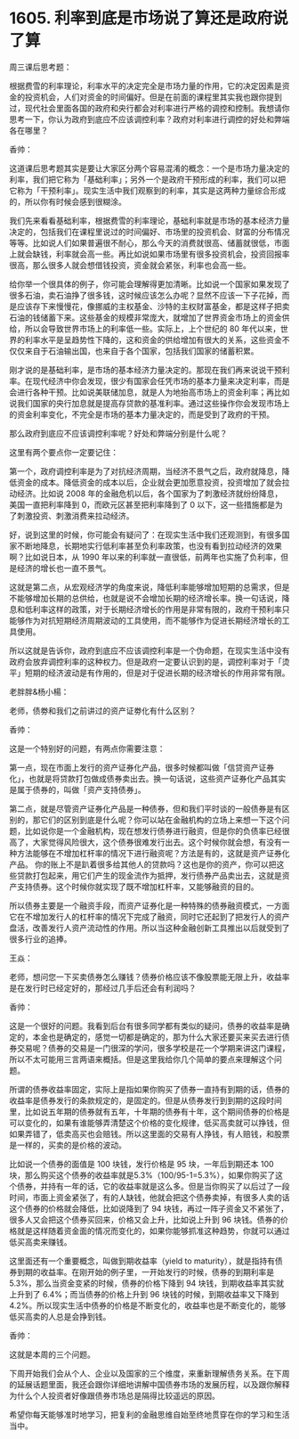 # 1605. 利率到底是市场说了算还是政府说了算
周三课后思考题：

根据费雪的利率理论，利率水平的决定完全是市场力量的作用，它的决定因素是资金的投资机会，人们对资金的时间偏好。但是在前面的课程里其实我也跟你提到过，现代社会里面各国的政府和央行都会对利率进行严格的调控和控制。我想请你思考一下，你认为政府到底应不应该调控利率？政府对利率进行调控的好处和弊端各在哪里？

香帅：

这道课后思考题其实是要让大家区分两个容易混淆的概念：一个是市场力量决定的利率，我们把它称为「基础利率」；另外一个是政府干预形成的利率，我们可以把它称为「干预利率」。现实生活中我们观察到的利率，其实是这两种力量综合形成的，所以你有时候会感到很糊涂。

我们先来看看基础利率，根据费雪的利率理论，基础利率就是市场的基本经济力量决定的，包括我们在课程里说过的时间偏好、市场里的投资机会、财富的分布情况等等。比如说人们如果普遍很不耐心，那么今天的消费就很高、储蓄就很低，市面上就会缺钱，利率就会高一些。再比如说如果市场里有很多投资机会，投资回报率很高，那么很多人就会想借钱投资，资金就会紧张，利率也会高一些。

给你举一个很具体的例子，你可能会理解得更加清晰。比如说一个国家如果发现了很多石油，卖石油挣了很多钱，这时候应该怎么办呢？显然不应该一下子花掉，而是应该存下来慢慢花，像挪威的主权基金、沙特的主权财富基金，都是这样子把卖石油的钱储蓄下来。这些基金的规模非常庞大，就增加了世界资金市场上的资金供给，所以会导致世界市场上的利率低一些。实际上，上个世纪的 80 年代以来，世界的利率水平是呈趋势性下降的，这和资金的供给增加有很大的关系，这些资金不仅仅来自于石油输出国，也来自于各个国家，包括我们国家的储蓄积累。

刚才说的是基础利率，是市场的基本经济力量决定的。那现在我们再来说说干预利率。在现代经济中你会发现，很少有国家会任凭市场的基本力量来决定利率，而是会进行各种干预。比如说美联储加息，就是人为地抬高市场上的资金利率；再比如说我们国家的央行加息就是提高存贷款的基准利率。通过这些操作你会发现市场上的资金利率变化，不完全是市场的基本力量决定的，而是受到了政府的干预。

那么政府到底应不应该调控利率呢？好处和弊端分别是什么呢？

这里有两个要点你一定要记住：

第一个，政府调控利率是为了对抗经济周期，当经济不景气之后，政府就降息，降低资金的成本。降低资金的成本以后，企业就会更加愿意投资，投资增加了就会拉动经济。比如说 2008 年的金融危机以后，各个国家为了刺激经济就纷纷降息，美国一直把利率降到 0，而欧元区甚至把利率降到了 0 以下，这一些措施都是为了刺激投资、刺激消费来拉动经济。

好，说到这里的时候，你可能会有疑问了：在现实生活中我们还观测到，有很多国家不断地降息，长期地实行低利率甚至负利率政策，也没有看到拉动经济的效果啊？比如说日本，从 1990 年以来的利率就一直很低，前两年也实施了负利率，但是经济的增长也一直不景气。

这就是第二点，从宏观经济学的角度来说，降低利率能够增加短期的总需求，但是不能够增加长期的总供给，也就是说不会增加长期的经济增长率。换一句话说，降息和低利率这样的政策，对于长期经济增长的作用是非常有限的，政府干预利率只能够作为对抗短期经济周期波动的工具使用，而不能够作为促进长期经济增长的工具使用。

所以这就是告诉你，政府到底应不应该调控利率是一个伪命题，在现实生活中没有政府会放弃调控利率的这种权力。但是政府一定要认识到的是，调控利率对于「烫平」短期的经济波动是有作用的，但是对于促进长期的经济增长的作用非常有限。

老胖胖&杨小楊：

老师，债劵和我们之前讲过的资产证劵化有什么区别？

香帅：

这是一个特别好的问题，有两点你需要注意：

第一点，现在市面上发行的资产证券化产品，很多时候都叫做「信贷资产证券化」，也就是将贷款打包做成债券卖出去。换一句话说，这些资产证券化产品其实是属于债券的，叫做「资产支持债券」。

第二点，就是尽管资产证券化产品是一种债券，但和我们平时谈的一般债券是有区别的，那它们的区别到底是什么呢？你可以站在金融机构的立场上来想一下这个问题，比如说你是一个金融机构，现在想发行债券进行融资，但是你的负债率已经很高了，大家觉得风险很大，这个债券很难发行出去。这个时候你就会想，有没有一种方法能够在不增加杠杆率的情况下进行融资呢？方法是有的，这就是资产证券化产品。
你的账上不是趴着很多给其他人的贷款吗？这也是你的资产，你可以把这些贷款打包起来，用它们产生的现金流作为抵押，发行债券产品卖出去，这就是资产支持债券。这个时候你就实现了既不增加杠杆率，又能够融资的目的。

所以债券主要是一个融资手段，而资产证券化是一种特殊的债券融资模式，一方面它在不增加发行人的杠杆率的情况下完成了融资，同时它还起到了把发行人的资产盘活，改善发行人资产流动性的作用。所以当这种金融创新工具推出以后就受到了很多行业的追捧。

王焱：

老师，想问您一下买卖债券怎么赚钱？债券价格应该不像股票能无限上升，收益率是在发行时已经定好的，那经过几手后还会有利润吗？

香帅：

这是一个很好的问题。我看到后台有很多同学都有类似的疑问，债券的收益率是确定的，本金也是确定的，感觉一切都是确定的，那为什么大家还要买来买去进行债券交易呢？债券的交易是一门很深的学问，很多学校是花一个学期来讲这门课程，所以不太可能用三言两语来概括。但是这里我给你几个简单的要点来理解这个问题。

所谓的债券收益率固定，实际上是指如果你购买了债券一直持有到期的话，债券的收益率是债券发行的条款规定的，是固定的。但是从债券发行到到期的这段时间里，比如说五年期的债券就有五年，十年期的债券有十年，这个期间债券的价格是可以变化的，如果有谁能够弄清楚这个价格的变化规律，低买高卖就可以挣钱，但如果弄错了，低卖高买也会赔钱。所以这里面的交易有人挣钱，有人赔钱，和股票是一样的，买卖的是价格的波动。

比如说一个债券的面值是 100 块钱，发行价格是 95 块，一年后到期还本 100 块，那么购买这个债券的收益率就是5.3%（100/95-1=5.3%），如果你购买了这个债券，并持有一年的话，它的收益率就是这么多。但是当你购买了以后过了一段时间，市面上资金紧张了，有的人缺钱，他就会把这个债券卖掉，有很多人卖的话这个债券的价格就会降低，比如说降到了 94 块钱，再过一阵子资金又不紧张了，很多人又会把这个债券买回来，价格又会上升，比如说上升到 96 块钱。债券的价格就是这样随着资金面的情况而变化的，如果你能够抓准这种趋势，你就可以通过低买高卖来赚钱。

这里面还有一个重要概念，叫做到期收益率（yield to maturity），就是指持有债券到期的收益率。在刚开始的例子里，一开始发行的时候，债券的到期利率是 5.3%，那么当资金变紧的时候，债券的价格下降到 94 块钱，到期收益率其实就上升到了 6.4%；而当债券的价格上升到 96 块钱的时候，到期收益率又下降到 4.2%。所以现实生活中债券的价格是不断变化的，收益率也是不断变化的，能够低买高卖的人总是会挣到钱。

香帅：

这就是本周的三个问题。

下周开始我们会从个人、企业以及国家的三个维度，来重新理解债务关系。在下周的延展话题里面，我还会跟你详细地讲解中国债券市场的发展历程，以及跟你解释为什么个人投资者好像跟债券市场总是隔得比较遥远的原因。

希望你每天能够准时地学习，把复利的金融思维自始至终地贯穿在你的学习和生活当中。
